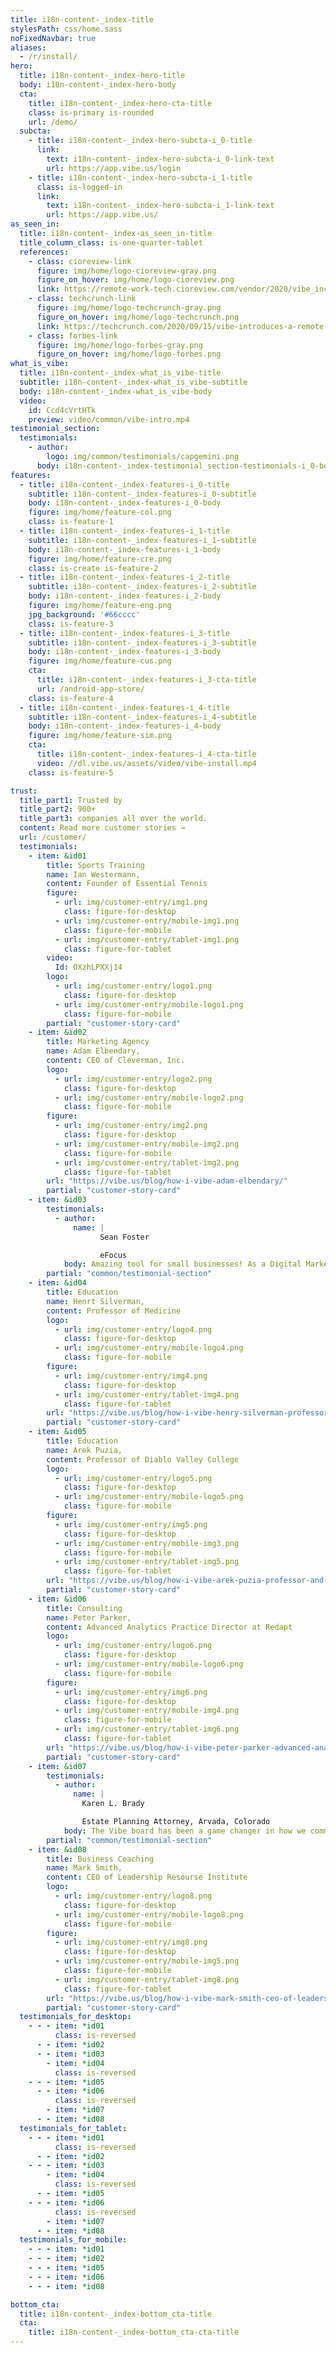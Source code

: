 ```yaml
---
title: i18n-content-_index-title
stylesPath: css/home.sass
noFixedNavbar: true
aliases:
  - /r/install/
hero:
  title: i18n-content-_index-hero-title
  body: i18n-content-_index-hero-body
  cta:
    title: i18n-content-_index-hero-cta-title
    class: is-primary is-rounded
    url: /demo/
  subcta:
    - title: i18n-content-_index-hero-subcta-i_0-title
      link:
        text: i18n-content-_index-hero-subcta-i_0-link-text
        url: https://app.vibe.us/login
    - title: i18n-content-_index-hero-subcta-i_1-title
      class: is-logged-in
      link:
        text: i18n-content-_index-hero-subcta-i_1-link-text
        url: https://app.vibe.us/
as_seen_in:
  title: i18n-content-_index-as_seen_in-title
  title_column_class: is-one-quarter-tablet
  references:
    - class: cioreview-link
      figure: img/home/logo-cioreview-gray.png
      figure_on_hover: img/home/logo-cioreview.png
      link: https://remote-work-tech.cioreview.com/vendor/2020/vibe_inc
    - class: techcrunch-link
      figure: img/home/logo-techcrunch-gray.png
      figure_on_hover: img/home/logo-techcrunch.png
      link: https://techcrunch.com/2020/09/15/vibe-introduces-a-remote-collaboration-solution-that-works-with-your-favorite-apps/
    - class: forbes-link
      figure: img/home/logo-forbes-gray.png
      figure_on_hover: img/home/logo-forbes.png
what_is_vibe:
  title: i18n-content-_index-what_is_vibe-title
  subtitle: i18n-content-_index-what_is_vibe-subtitle
  body: i18n-content-_index-what_is_vibe-body
  video:
    id: Ccd4cVrtHTk
    preview: video/common/vibe-intro.mp4
testimonial_section:
  testimonials:
    - author:
        logo: img/common/testimonials/capgemini.png
      body: i18n-content-_index-testimonial_section-testimonials-i_0-body
features:
  - title: i18n-content-_index-features-i_0-title
    subtitle: i18n-content-_index-features-i_0-subtitle
    body: i18n-content-_index-features-i_0-body
    figure: img/home/feature-col.png
    class: is-feature-1
  - title: i18n-content-_index-features-i_1-title
    subtitle: i18n-content-_index-features-i_1-subtitle
    body: i18n-content-_index-features-i_1-body
    figure: img/home/feature-cre.png
    class: is-create is-feature-2
  - title: i18n-content-_index-features-i_2-title
    subtitle: i18n-content-_index-features-i_2-subtitle
    body: i18n-content-_index-features-i_2-body
    figure: img/home/feature-eng.png
    jpg_background: '#66cccc'
    class: is-feature-3
  - title: i18n-content-_index-features-i_3-title
    subtitle: i18n-content-_index-features-i_3-subtitle
    body: i18n-content-_index-features-i_3-body
    figure: img/home/feature-cus.png
    cta:
      title: i18n-content-_index-features-i_3-cta-title
      url: /android-app-store/
    class: is-feature-4
  - title: i18n-content-_index-features-i_4-title
    subtitle: i18n-content-_index-features-i_4-subtitle
    body: i18n-content-_index-features-i_4-body
    figure: img/home/feature-sim.png
    cta:
      title: i18n-content-_index-features-i_4-cta-title
      video: //dl.vibe.us/assets/video/vibe-install.mp4
    class: is-feature-5

trust:
  title_part1: Trusted by   
  title_part2: 900+
  title_part3: companies all over the world.
  content: Read more customer stories →
  url: /customer/
  testimonials:
    - item: &id01
        title: Sports Training
        name: Ian Westermann,
        content: Founder of Essential Tennis
        figure:
          - url: img/customer-entry/img1.png
            class: figure-for-desktop
          - url: img/customer-entry/mobile-img1.png
            class: figure-for-mobile
          - url: img/customer-entry/tablet-img1.png
            class: figure-for-tablet
        video:
          Id: OXzhLPXXj14
        logo: 
          - url: img/customer-entry/logo1.png
            class: figure-for-desktop
          - url: img/customer-entry/mobile-logo1.png
            class: figure-for-mobile 
        partial: "customer-story-card"
    - item: &id02
        title: Marketing Agency
        name: Adam Elbendary,
        content: CEO of Cleverman, Inc.
        logo: 
          - url: img/customer-entry/logo2.png
            class: figure-for-desktop
          - url: img/customer-entry/mobile-logo2.png
            class: figure-for-mobile
        figure:
          - url: img/customer-entry/img2.png
            class: figure-for-desktop
          - url: img/customer-entry/mobile-img2.png
            class: figure-for-mobile
          - url: img/customer-entry/tablet-img2.png
            class: figure-for-tablet
        url: "https://vibe.us/blog/how-i-vibe-adam-elbendary/"
        partial: "customer-story-card"
    - item: &id03
        testimonials:
          - author:
              name: |
                    Sean Foster

                    eFocus
            body: Amazing tool for small businesses! As a Digital Marketing Agency, I'm wondering where you have been all my life Vibe! Business daily operations is not only more effective but also a lot more fun!
        partial: "common/testimonial-section"
    - item: &id04
        title: Education 
        name: Henrt Silverman,
        content: Professor of Medicine
        logo: 
          - url: img/customer-entry/logo4.png
            class: figure-for-desktop
          - url: img/customer-entry/mobile-logo4.png
            class: figure-for-mobile
        figure: 
          - url: img/customer-entry/img4.png
            class: figure-for-desktop
          - url: img/customer-entry/tablet-img4.png
            class: figure-for-tablet
        url: "https://vibe.us/blog/how-i-vibe-henry-silverman-professor-of-medicine/"
        partial: "customer-story-card"
    - item: &id05
        title: Education
        name: Arek Puzia,
        content: Professor of Diablo Valley College
        logo: 
          - url: img/customer-entry/logo5.png
            class: figure-for-desktop
          - url: img/customer-entry/mobile-logo5.png
            class: figure-for-mobile
        figure:
          - url: img/customer-entry/img5.png
            class: figure-for-desktop
          - url: img/customer-entry/mobile-img3.png
            class: figure-for-mobile
          - url: img/customer-entry/tablet-img5.png
            class: figure-for-tablet
        url: "https://vibe.us/blog/how-i-vibe-arek-puzia-professor-and-cpa/"
        partial: "customer-story-card"
    - item: &id06
        title: Consulting
        name: Peter Parker, 
        content: Advanced Analytics Practice Director at Redapt
        logo: 
          - url: img/customer-entry/logo6.png
            class: figure-for-desktop
          - url: img/customer-entry/mobile-logo6.png
            class: figure-for-mobile
        figure: 
          - url: img/customer-entry/img6.png
            class: figure-for-desktop
          - url: img/customer-entry/mobile-img4.png
            class: figure-for-mobile
          - url: img/customer-entry/tablet-img6.png
            class: figure-for-tablet
        url: "https://vibe.us/blog/how-i-vibe-peter-parker-advanced-analytics-practice-director/"
        partial: "customer-story-card"
    - item: &id07
        testimonials:
          - author:
              name: |
                Karen L. Brady

                Estate Planning Attorney, Arvada, Colorado
            body: The Vibe board has been a game changer in how we communicate with clients, both in-person and virtually.
        partial: "common/testimonial-section"
    - item: &id08
        title: Business Coaching
        name: Mark Smith,
        content: CEO of Leadership Resourse Institute
        logo: 
          - url: img/customer-entry/logo8.png
            class: figure-for-desktop
          - url: img/customer-entry/mobile-logo8.png
            class: figure-for-mobile
        figure: 
          - url: img/customer-entry/img8.png
            class: figure-for-desktop
          - url: img/customer-entry/mobile-img5.png
            class: figure-for-mobile
          - url: img/customer-entry/tablet-img8.png
            class: figure-for-tablet
        url: "https://vibe.us/blog/how-i-vibe-mark-smith-ceo-of-leadership-resource-institute/"
        partial: "customer-story-card"
  testimonials_for_desktop:
    - - - item: *id01
          class: is-reversed
      - - item: *id02
      - - item: *id03
        - item: *id04
          class: is-reversed
    - - - item: *id05
      - - item: *id06
          class: is-reversed
        - item: *id07
      - - item: *id08
  testimonials_for_tablet:
    - - - item: *id01
          class: is-reversed
      - - item: *id02
    - - - item: *id03
        - item: *id04
          class: is-reversed
      - - item: *id05
    - - - item: *id06
          class: is-reversed
        - item: *id07
      - - item: *id08
  testimonials_for_mobile:
    - - - item: *id01
    - - - item: *id02
    - - - item: *id05
    - - - item: *id06
    - - - item: *id08

bottom_cta:
  title: i18n-content-_index-bottom_cta-title
  cta:
    title: i18n-content-_index-bottom_cta-cta-title
---
```

